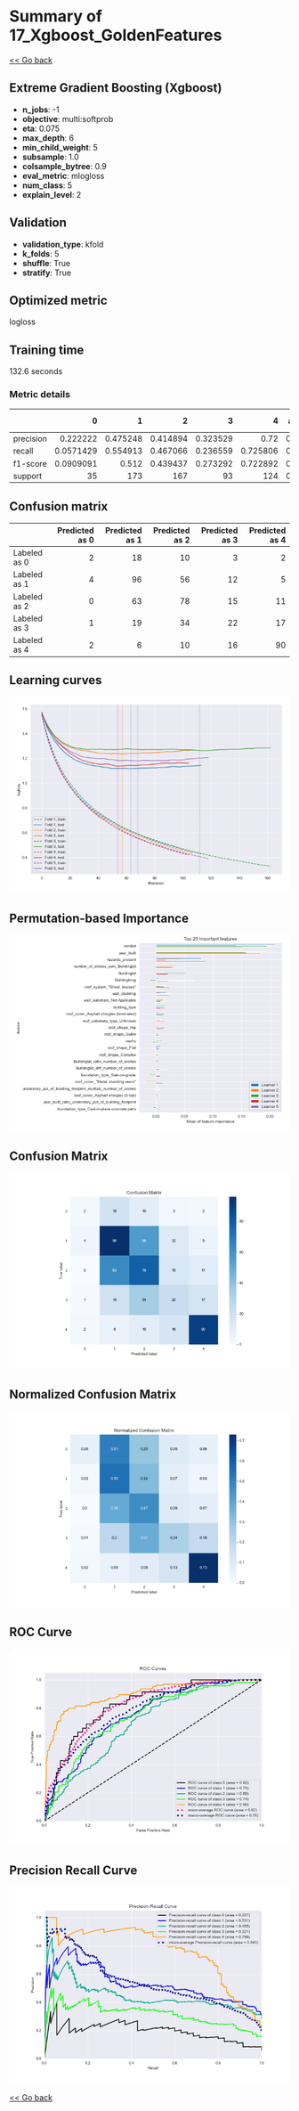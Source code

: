 # Summary of 17_Xgboost_GoldenFeatures

[<< Go back](../README.md)


## Extreme Gradient Boosting (Xgboost)
- **n_jobs**: -1
- **objective**: multi:softprob
- **eta**: 0.075
- **max_depth**: 6
- **min_child_weight**: 5
- **subsample**: 1.0
- **colsample_bytree**: 0.9
- **eval_metric**: mlogloss
- **num_class**: 5
- **explain_level**: 2

## Validation
 - **validation_type**: kfold
 - **k_folds**: 5
 - **shuffle**: True
 - **stratify**: True

## Optimized metric
logloss

## Training time

132.6 seconds

### Metric details
|           |          0 |          1 |          2 |         3 |          4 |   accuracy |   macro avg |   weighted avg |   logloss |
|:----------|-----------:|-----------:|-----------:|----------:|-----------:|-----------:|------------:|---------------:|----------:|
| precision |  0.222222  |   0.475248 |   0.414894 |  0.323529 |   0.72     |   0.486486 |    0.431179 |       0.470694 |   1.18695 |
| recall    |  0.0571429 |   0.554913 |   0.467066 |  0.236559 |   0.725806 |   0.486486 |    0.408298 |       0.486486 |   1.18695 |
| f1-score  |  0.0909091 |   0.512    |   0.439437 |  0.273292 |   0.722892 |   0.486486 |    0.407706 |       0.473308 |   1.18695 |
| support   | 35         | 173        | 167        | 93        | 124        |   0.486486 |  592        |     592        |   1.18695 |


## Confusion matrix
|              |   Predicted as 0 |   Predicted as 1 |   Predicted as 2 |   Predicted as 3 |   Predicted as 4 |
|:-------------|-----------------:|-----------------:|-----------------:|-----------------:|-----------------:|
| Labeled as 0 |                2 |               18 |               10 |                3 |                2 |
| Labeled as 1 |                4 |               96 |               56 |               12 |                5 |
| Labeled as 2 |                0 |               63 |               78 |               15 |               11 |
| Labeled as 3 |                1 |               19 |               34 |               22 |               17 |
| Labeled as 4 |                2 |                6 |               10 |               16 |               90 |

## Learning curves
![Learning curves](learning_curves.png)

## Permutation-based Importance
![Permutation-based Importance](permutation_importance.png)
## Confusion Matrix

![Confusion Matrix](confusion_matrix.png)


## Normalized Confusion Matrix

![Normalized Confusion Matrix](confusion_matrix_normalized.png)


## ROC Curve

![ROC Curve](roc_curve.png)


## Precision Recall Curve

![Precision Recall Curve](precision_recall_curve.png)



[<< Go back](../README.md)
